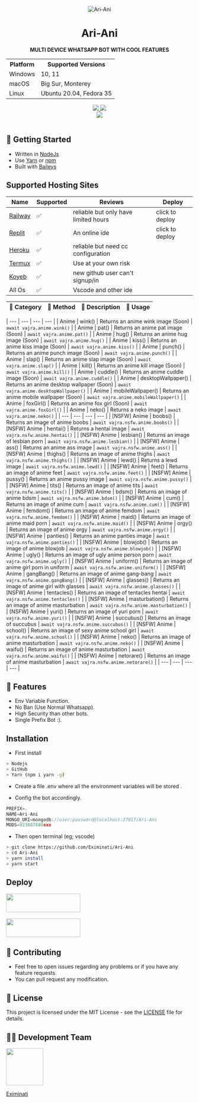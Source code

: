 

<div align="center">
    <img src="https://i.pinimg.com/564x/a1/83/38/a183388b010c4a47c828ecc20d27b79c.jpg" alt="Ari-Ani" />
</div>

<h1 align="center">Ari-Ani</h1>

<p align="center">
    <strong>MULTI DEVICE WHATSAPP BOT WITH COOL FEATURES</strong>
</p>

<table align="center">
    <tr>
        <th>Platform</th>
        <th>Supported Versions</th>
    </tr>
    <tr>
        <td>Windows</td>
        <td>10, 11</td>
    </tr>
    <tr>
        <td>macOS</td>
        <td>Big Sur, Monterey</td>
    </tr>
    <tr>
        <td>Linux</td>
        <td>Ubuntu 20.04, Fedora 35</td>
    </tr>
</table>

<p align="center">
  <a href="https://github.com/Eximinati/Ari-Ani/fork">
    <img src="https://img.shields.io/github/forks/Eximinati/Ari-Ani?label=Fork&style=social">
    
    
  <a href="https://github.com/Eximinati/Ari-Ani/stargazers">
    <img src="https://img.shields.io/github/stars/Eximinati/Ari-Ani?style=social">
  </a>

<br>

<a href="https://github.com/Eximinati/Ari-Ani">
    <img src="https://visitor-badge.glitch.me/badge?page_id=https://github.com/Eximinati/Ari-Ani.visitor-badge&left_text=Total%20People%20Visited">
  </a>
  <br><br>

## 🚀 Getting Started

- Written in [NodeJs](https://nodejs.org/)
- Use [Yarn](https://yarnpkg.com) or [npm](npmjs.com)
- Built with [Baileys](https://github.com/adiwajshing/Baileys)

## Supported Hosting Sites

| Name | Supported | Reviews | Deploy |
| -------- | -------- | -------- | -------- |
| <a href="https://railway.app/new/template/cusVAZ?referralCode=iTIHSx" target="_blank">Railway</a> | ✅ | reliable but only have limited hours | click to deploy |
| <a href="https://replit.com/new/github/Eximinati/Ari-Ani" target="_blank">Replit</a> | ✅ | An online ide | click to deploy |
| <a href="https://heroku.com" target="_blank">Heroku</a> | ✅ | reliable but need cc configuration |
| <a href="https://termux.com" target="_blank">Termux</a> | ✅ | Use at your own risk |
| <a href="https://www.koyeb.com" target="_blank">Koyeb</a> | ✅ | new github user can't signup/in |
| All Os | ✅ | Vscode and other ide |

| 📁️ Category | 📝  Method | 🧾  Description | 📍  Usage |
| ------ | ------ | ------ | ------ |

| --- | --- | --- | --- |
| Anime | wink() | Returns an anime wink image (Soon) | `await vajra.anime.wink()` | 
| Anime | pat() | Returns an anime pat image (Soon) | `await vajra.anime.pat()` |
| Anime | hug() | Returns an anime hug image (Soon) | `await vajra.anime.hug()` | 
| Anime | kiss() | Returns an anime kiss image (Soon) | `await vajra.anime.kiss()` |
| Anime | punch() | Returns an anime punch image (Soon) | `await vajra.anime.punch()` | 
| Anime | slap() | Returns an anime slap image (Soon) | `await vajra.anime.slap()` |
| Anime | kill() | Returns an anime kill image (Soon) | `await vajra.anime.kill()` | 
| Anime | cuddle() | Returns an anime cuddle image (Soon) | `await vajra.anime.cuddle()` | 
| Anime | desktopWallpaper() | Returns an anime desktop wallpaper (Soon)  | `await vajra.anime.desktopWallpaper()` | 
| Anime | mobileWallpaper() | Returns an anime mobile wallpaper (Soon) | `await vajra.anime.mobileWallpaper()` | 
| Anime | foxGirl() | Returns an anime fox girl (Soon) | `await vajra.anime.foxGirl()` | 
| Anime | neko() | Returns a neko image | `await vajra.anime.neko()` | 
| --- | --- | --- | --- |
| [NSFW] Anime | boobs() | Returns an image of anime boobs | `await vajra.nsfw.anime.boobs()` |
| [NSFW] Anime | hentai() | Returns a hentai image  | `await vajra.nsfw.anime.hentai()` |
| [NSFW] Anime | lesbian() | Returns an image of lesbian porn | `await vajra.nsfw.anime.lesbian()` |
| [NSFW] Anime | ass() | Returns an anime ass image | `await vajra.nsfw.anime.ass()` |
| [NSFW] Anime | thighs() | Returns an image of anime thighs | `await vajra.nsfw.anime.thighs()` |
| [NSFW] Anime | lewd() | Returns a lewd image | `await vajra.nsfw.anime.lewd()` |
| [NSFW] Anime | feet() | Returns an image of anime feet | `await vajra.nsfw.anime.feet()` |
| [NSFW] Anime | pussy() | Returns an anime pussy image | `await vajra.nsfw.anime.pussy()` |
| [NSFW] Anime | tits() | Returns an image of anime tits | `await vajra.nsfw.anime.tits()` |
| [NSFW] Anime | bdsm() | Returns an image of anime bdsm | `await vajra.nsfw.anime.bdsm()` |
| [NSFW] Anime | cum() | Returns an image of anime cum | `await vajra.nsfw.anime.cum()` |
| [NSFW] Anime | femdom() | Returns an image of anime femdom | `await vajra.nsfw.anime.femdom()` |
| [NSFW] Anime | maid() | Returns an image of anime maid porn | `await vajra.nsfw.anime.maid()` |
| [NSFW] Anime | orgy() | Returns an image of anime orgy | `await vajra.nsfw.anime.orgy()` |
| [NSFW] Anime | panties() | Returns an anime panties image | `await vajra.nsfw.anime.panties()` |
| [NSFW] Anime | blowjob() | Returns an image of anime blowjob | `await vajra.nsfw.anime.blowjob()` |
| [NSFW] Anime | ugly() | Returns an image of ugly anime person porn | `await vajra.nsfw.anime.ugly()` |
| [NSFW] Anime | uniform() | Returns an image of anime girl porn in uniform | `await vajra.nsfw.anime.uniform()` |
| [NSFW] Anime | gangBang() | Returns an image of anime gang-bang | `await vajra.nsfw.anime.gangBang()` |
| [NSFW] Anime | glasses() | Returns an image of anime girl with glasses | `await vajra.nsfw.anime.glasses()` |
| [NSFW] Anime | tentacles() | Returns an image of tentacles hentai | `await vajra.nsfw.anime.tentacles()` |
| [NSFW] Anime | masturbation() | Returns an image of anime masturbation | `await vajra.nsfw.anime.masturbation()` |
| [NSFW] Anime | yuri() | Returns an image of yuri porn | `await vajra.nsfw.anime.yuri()` |
| [NSFW] Anime | succubus() | Returns an image of succubus | `await vajra.nsfw.anime.succubus()` |
| [NSFW] Anime | school() | Returns an image of sexy anime school girl | `await vajra.nsfw.anime.school()` |
| [NSFW] Anime | neko() | Returns an image of anime masturbation | `await vajra.nsfw.anime.neko()` |
| [NSFW] Anime | waifu() | Returns an image of anime masturbation | `await vajra.nsfw.anime.waifu()` |
| [NSFW] Anime | netorare() | Returns an image of anime masturbation | `await vajra.nsfw.anime.netorare()` |
| --- | --- | --- | --- |


## 🎯 Features

- Env Variable Function.
- No Ban (Use Normal Whatsapp).
- High Security than other bots.
- Single Prefix Bot :).

## Installation


- First install
```bash
> Nodejs
> GitHub 
> Yarn (npm i yarn -g)
```
- Create a file .env where all the environment variables will be stored .

- Config the bot accordingly.

```js
PREFIX=.
NAME=Ari-Ani
MONGO_URI=mongodb://user:password@localhost:27017/Ari-Ani
MODS=923087880xxx
```
- Then open terminal (eg; vscode)

```bash
> git clone https://github.com/Eximinati/Ari-Ani
> cd Ari-Ani
> yarn install  
> yarn start
```

## Deploy

<a href="https://railway.app/new/template/cusVAZ?referralCode=iTIHSx"><img src="https://railway.app/button.svg" width="200" height="50"></a>
      <br><br>
<a href="https://repl.it/github/Eximinati/Ari-Ani"><img src="https://i.ibb.co/zrB5kMh/deploy-on-repl.jpg" width="200" height="50"></a>
      
## 🤝 Contributing

+ Feel free to open issues regarding any problems or if you have any feature requests.
+ You can pull request any modification.

## 📜 License

This project is licensed under the MIT License - see the [LICENSE](LICENSE) file for details.

## 🧑‍💻 Development Team

<a href="https://github.com/pratyush4932"><img src="https://github.com/Eximinati.png?size=100" width="100" height="100"></a>

[Eximinati](https://github.com/Eximinati)

